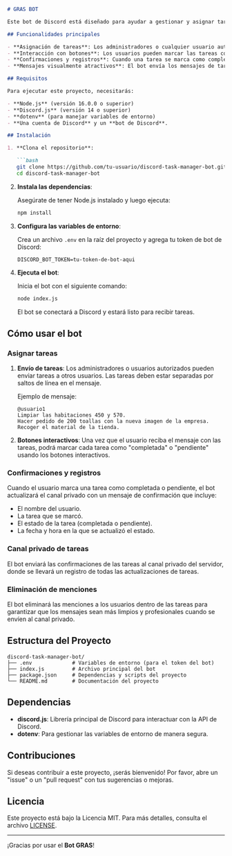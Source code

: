 ```markdown
# GRAS BOT

Este bot de Discord está diseñado para ayudar a gestionar y asignar tareas dentro de un servidor. Permite a los administradores o usuarios asignar tareas a otros miembros del servidor, enviándolas por mensaje directo (DM). Los usuarios pueden marcar las tareas como completadas o pendientes utilizando botones interactivos.

## Funcionalidades principales

- **Asignación de tareas**: Los administradores o cualquier usuario autorizado pueden enviar tareas a otros miembros del servidor.
- **Interacción con botones**: Los usuarios pueden marcar las tareas como completadas o pendientes a través de botones, lo que facilita su gestión.
- **Confirmaciones y registros**: Cuando una tarea se marca como completada o pendiente, se registra en un canal privado del servidor junto con la fecha y hora de la actualización.
- **Mensajes visualmente atractivos**: El bot envía los mensajes de tareas con un formato limpio y elegante utilizando embeds y botones interactivos.

## Requisitos

Para ejecutar este proyecto, necesitarás:

- **Node.js** (versión 16.0.0 o superior)
- **Discord.js** (versión 14 o superior)
- **dotenv** (para manejar variables de entorno)
- **Una cuenta de Discord** y un **bot de Discord**.

## Instalación

1. **Clona el repositorio**:

   ```bash
   git clone https://github.com/tu-usuario/discord-task-manager-bot.git
   cd discord-task-manager-bot
   ```

2. **Instala las dependencias**:

   Asegúrate de tener Node.js instalado y luego ejecuta:

   ```bash
   npm install
   ```

3. **Configura las variables de entorno**:

   Crea un archivo `.env` en la raíz del proyecto y agrega tu token de bot de Discord:

   ```env
   DISCORD_BOT_TOKEN=tu-token-de-bot-aqui
   ```

4. **Ejecuta el bot**:

   Inicia el bot con el siguiente comando:

   ```bash
   node index.js
   ```

   El bot se conectará a Discord y estará listo para recibir tareas.

## Cómo usar el bot

### Asignar tareas

1. **Envío de tareas**: Los administradores o usuarios autorizados pueden enviar tareas a otros usuarios. Las tareas deben estar separadas por saltos de línea en el mensaje.

   Ejemplo de mensaje:
   ```
   @usuario1
   Limpiar las habitaciones 450 y 570.
   Hacer pedido de 200 toallas con la nueva imagen de la empresa.
   Recoger el material de la tienda.
   ```

2. **Botones interactivos**: Una vez que el usuario reciba el mensaje con las tareas, podrá marcar cada tarea como "completada" o "pendiente" usando los botones interactivos.

### Confirmaciones y registros

Cuando el usuario marca una tarea como completada o pendiente, el bot actualizará el canal privado con un mensaje de confirmación que incluye:

- El nombre del usuario.
- La tarea que se marcó.
- El estado de la tarea (completada o pendiente).
- La fecha y hora en la que se actualizó el estado.

### Canal privado de tareas

El bot enviará las confirmaciones de las tareas al canal privado del servidor, donde se llevará un registro de todas las actualizaciones de tareas.

### Eliminación de menciones

El bot eliminará las menciones a los usuarios dentro de las tareas para garantizar que los mensajes sean más limpios y profesionales cuando se envíen al canal privado.

## Estructura del Proyecto

```
discord-task-manager-bot/
├── .env             # Variables de entorno (para el token del bot)
├── index.js         # Archivo principal del bot
├── package.json     # Dependencias y scripts del proyecto
└── README.md        # Documentación del proyecto
```

## Dependencias

- **discord.js**: Librería principal de Discord para interactuar con la API de Discord.
- **dotenv**: Para gestionar las variables de entorno de manera segura.

## Contribuciones

Si deseas contribuir a este proyecto, ¡serás bienvenido! Por favor, abre un "issue" o un "pull request" con tus sugerencias o mejoras.

## Licencia

Este proyecto está bajo la Licencia MIT. Para más detalles, consulta el archivo [LICENSE](LICENSE).

---

¡Gracias por usar el **Bot GRAS**!
```
